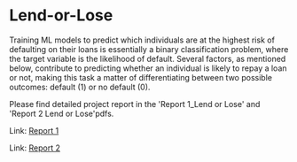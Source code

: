 # Lend-or-Lose
Training ML models to predict which individuals are at the highest risk of defaulting on their loans is essentially a binary classification problem, where the target variable is the likelihood of default. Several factors, as mentioned below, contribute to predicting whether an individual is likely to repay a loan or not, making this task a matter of differentiating between two possible outcomes: default (1) or no default (0).

Please find detailed project report in the 'Report 1_Lend or Lose' and 'Report 2 Lend or Lose'pdfs. 

Link: [Report 1]([https://github.com/truptikhodwe/Lend-or-Lose/blob/main/Report%20Lend%20or%20Lose.pdf](https://github.com/truptikhodwe/Lend-or-Lose/blob/main/Report%201_%20Lend%20or%20Lose.pdf))

Link: [Report 2]([https://github.com/truptikhodwe/Lend-or-Lose/blob/main/Report%20Lend%20or%20Lose.pdf](https://github.com/truptikhodwe/Lend-or-Lose/blob/main/Report%202%20Lend%20or%20Lose.pdf))
